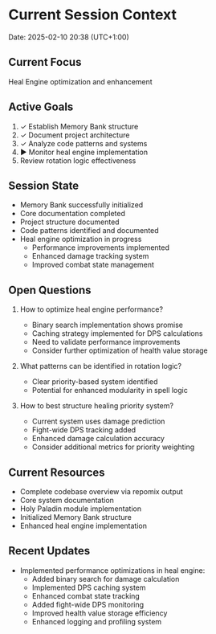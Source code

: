 # Current Session Context
Date: 2025-02-10 20:38 (UTC+1:00)

## Current Focus
Heal Engine optimization and enhancement

## Active Goals
1. ✓ Establish Memory Bank structure
2. ✓ Document project architecture
3. ✓ Analyze code patterns and systems
4. ► Monitor heal engine implementation
5. Review rotation logic effectiveness

## Session State
- Memory Bank successfully initialized
- Core documentation completed
- Project structure documented
- Code patterns identified and documented
- Heal engine optimization in progress
  * Performance improvements implemented
  * Enhanced damage tracking system
  * Improved combat state management

## Open Questions
1. How to optimize heal engine performance?
   - Binary search implementation shows promise
   - Caching strategy implemented for DPS calculations
   - Need to validate performance improvements
   - Consider further optimization of health value storage

2. What patterns can be identified in rotation logic?
   - Clear priority-based system identified
   - Potential for enhanced modularity in spell logic

3. How to best structure healing priority system?
   - Current system uses damage prediction
   - Fight-wide DPS tracking added
   - Enhanced damage calculation accuracy
   - Consider additional metrics for priority weighting

## Current Resources
- Complete codebase overview via repomix output
- Core system documentation
- Holy Paladin module implementation
- Initialized Memory Bank structure
- Enhanced heal engine implementation

## Recent Updates
- Implemented performance optimizations in heal engine:
  * Added binary search for damage calculation
  * Implemented DPS caching system
  * Enhanced combat state tracking
  * Added fight-wide DPS monitoring
  * Improved health value storage efficiency
  * Enhanced logging and profiling system